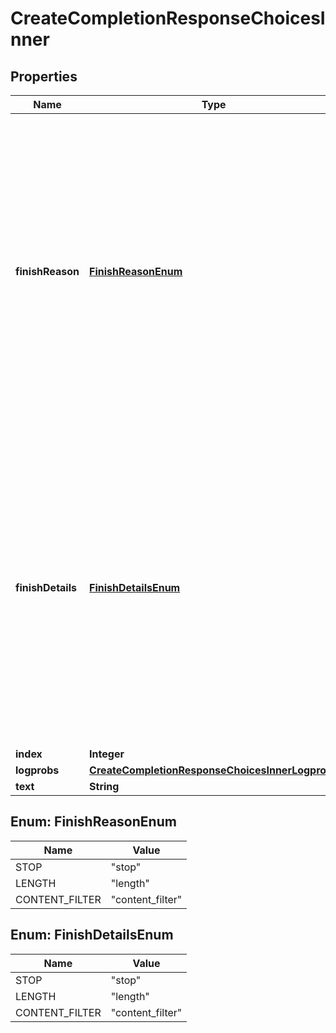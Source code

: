 

# CreateCompletionResponseChoicesInner


## Properties

| Name | Type | Description | Notes |
|------------ | ------------- | ------------- | -------------|
|**finishReason** | [**FinishReasonEnum**](#FinishReasonEnum) | The reason the model stopped generating tokens. This will be &#x60;stop&#x60; if the model hit a natural stop point or a provided stop sequence, &#x60;length&#x60; if the maximum number of tokens specified in the request was reached, or &#x60;content_filter&#x60; if content was omitted due to a flag from our content filters.  |  [optional] |
|**finishDetails** | [**FinishDetailsEnum**](#FinishDetailsEnum) | The reason the model stopped generating tokens. This will be &#x60;stop&#x60; if the model hit a natural stop point or a provided stop sequence, &#x60;length&#x60; if the maximum number of tokens specified in the request was reached, or &#x60;content_filter&#x60; if content was omitted due to a flag from our content filters.  |  [optional] |
|**index** | **Integer** |  |  |
|**logprobs** | [**CreateCompletionResponseChoicesInnerLogprobs**](CreateCompletionResponseChoicesInnerLogprobs.md) |  |  |
|**text** | **String** |  |  |



## Enum: FinishReasonEnum

| Name | Value |
|---- | -----|
| STOP | &quot;stop&quot; |
| LENGTH | &quot;length&quot; |
| CONTENT_FILTER | &quot;content_filter&quot; |



## Enum: FinishDetailsEnum

| Name | Value |
|---- | -----|
| STOP | &quot;stop&quot; |
| LENGTH | &quot;length&quot; |
| CONTENT_FILTER | &quot;content_filter&quot; |



